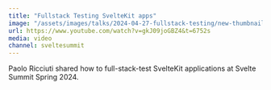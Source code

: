 ```yaml
---
title: "Fullstack Testing SvelteKit apps"
image: "/assets/images/talks/2024-04-27-fullstack-testing/new-thumbnail.png"
url: https://www.youtube.com/watch?v=gkJ09joGBZ4&t=6752s
media: video
channel: sveltesummit
---
```


Paolo Ricciuti shared how to full-stack-test SvelteKit applications at Svelte Summit Spring 2024.
